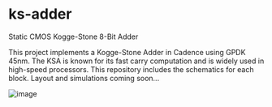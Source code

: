 # ks-adder
Static CMOS Kogge-Stone 8-Bit Adder

This project implements a Kogge-Stone Adder in Cadence using GPDK 45nm. The KSA is known for its fast carry computation and is widely used in high-speed processors. This repository includes the schematics for each block. Layout and simulations coming soon...


![image](https://github.com/user-attachments/assets/a762fe12-c552-4a1e-839c-77e0662e4dd8)
